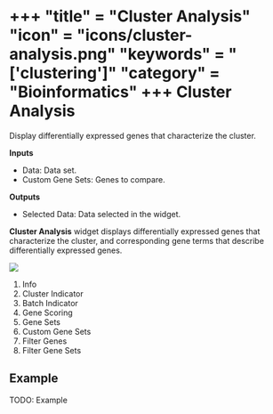 +++
"title" = "Cluster Analysis"
"icon" = "icons/cluster-analysis.png"
"keywords" = "['clustering']"
"category" = "Bioinformatics"
+++
Cluster Analysis
================

Display differentially expressed genes that characterize the cluster.

**Inputs**
- Data: Data set.
- Custom Gene Sets: Genes to compare.

**Outputs**
- Selected Data: Data selected in the widget.


**Cluster Analysis** widget displays differentially expressed genes that characterize the cluster, and corresponding gene terms that describe differentially expressed genes.

![](images/cluster_analysis/Cluster-Analysis-stamped.png)

1. Info
2. Cluster Indicator
3. Batch Indicator
4. Gene Scoring
5. Gene Sets
6. Custom Gene Sets
7. Filter Genes
8. Filter Gene Sets

Example
-------

TODO: Example
